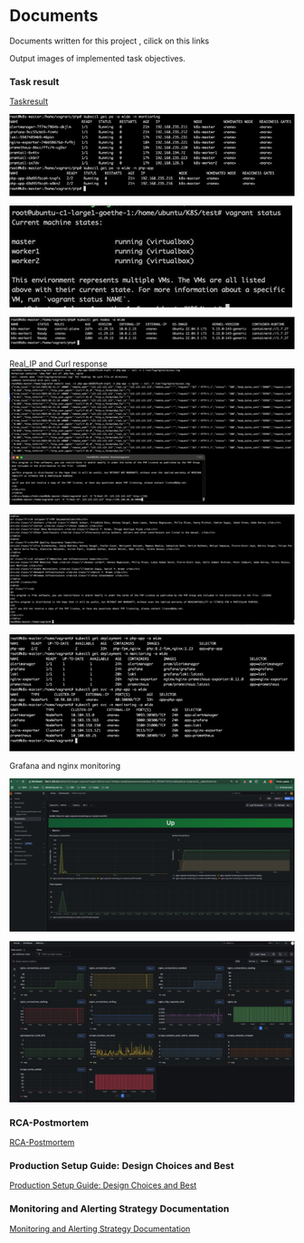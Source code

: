 # Documents

Documents written for this project , cilick on this links

Output images of implemented task objectives.
### Task result
[Taskresult](https://docs.google.com/document/d/1-M_rz_rqhKAfu5uzmmhg6riWgcrCcwqejKINFZZyAGg/edit?tab=t.0)

![Alt text](image-5.png)

![Alt text](image.png)

![Alt text](image-1.png)

Real_IP and Curl response
![Alt text](image-2.png)

![Alt text](image-3.png)

![Alt text](image-4.png)

Grafana and nginx monitoring

![Alt text](image-6.png)

![Alt text](image-7.png)

### RCA-Postmortem
[RCA-Postmortem](https://docs.google.com/document/d/1n8Asv4IkOsETLVRpxrXP6oKr8UJua-PHBqrG563pel4/edit?tab=t.0)


### Production Setup Guide: Design Choices and Best
[Production Setup Guide: Design Choices and Best](https://docs.google.com/document/d/1cZM0W55N8EOzXlsAR-Zqox0PJ82Ehw4vH-QI4eXlPhQ/edit?tab=t.0)


### Monitoring and Alerting Strategy Documentation
[Monitoring and Alerting Strategy Documentation](https://docs.google.com/document/d/10h_pb111MvSLejlNkNg1kEC_S6ZjrHlYGiRRAvX0gVo/edit?tab=t.0)



